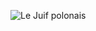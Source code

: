 ![Le Juif polonais](https://upload.wikimedia.org/wikipedia/commons/thumb/1/13/Amphiprion_perideraion_%28Pink_anemonefish%29_in_Heteractis_magnifica_%28Magnificent_sea_anemone%29.jpg/350px-Amphiprion_perideraion_%28Pink_anemonefish%29_in_Heteractis_magnifica_%28Magnificent_sea_anemone%29.jpg)